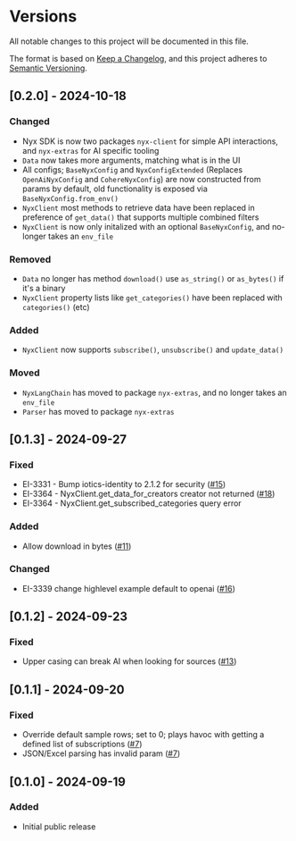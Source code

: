 # Versions

All notable changes to this project will be documented in this file.

The format is based on [Keep a Changelog](https://keepachangelog.com/en/1.0.0/),
and this project adheres to [Semantic Versioning](https://semver.org/spec/v2.0.0.html).

## [0.2.0] - 2024-10-18

### Changed

- Nyx SDK is now two packages `nyx-client` for simple API interactions, and `nyx-extras` for AI specific tooling
- `Data` now takes more arguments, matching what is in the UI
- All configs; `BaseNyxConfig` and `NyxConfigExtended` (Replaces `OpenAiNyxConfig` and `CohereNyxConfig`) are now constructed from params by default, old functionality is exposed via `BaseNyxConfig.from_env()`
- `NyxClient` most methods to retrieve data have been replaced in preference of `get_data()` that supports multiple combined filters
- `NyxClient` is now only initalized with an optional `BaseNyxConfig`, and no-longer takes an `env_file`

### Removed

- `Data` no longer has method `download()` use `as_string()` or `as_bytes()` if it's a binary
- `NyxClient` property lists like `get_categories()` have been replaced with `categories()` (etc)

### Added

- `NyxClient` now supports `subscribe()`, `unsubscribe()` and `update_data()`

### Moved

- `NyxLangChain` has moved to package `nyx-extras`, and no longer takes an `env_file`
- `Parser` has moved to package `nyx-extras`

## [0.1.3] - 2024-09-27

### Fixed

- EI-3331 - Bump iotics-identity to 2.1.2 for security ([#15](https://github.com/Iotic-Labs/nyx-sdk/pull/15))
- EI-3364 - NyxClient.get_data_for_creators creator not returned ([#18](https://github.com/Iotic-Labs/nyx-sdk/pull/18))
- EI-3364 - NyxClient.get_subscribed_categories query error

### Added

- Allow download in bytes ([#11](https://github.com/Iotic-Labs/nyx-sdk/pull/11))

### Changed

- EI-3339 change highlevel example default to openai ([#16](https://github.com/Iotic-Labs/nyx-sdk/pull/16))

## [0.1.2] - 2024-09-23

### Fixed

- Upper casing can break AI when looking for sources ([#13](https://github.com/Iotic-Labs/nyx-sdk/pull/13))

## [0.1.1] - 2024-09-20

### Fixed

- Override default sample rows; set to 0; plays havoc with getting a defined list of subscriptions ([#7](https://github.com/Iotic-Labs/nyx-sdk/pull/7))
- JSON/Excel parsing has invalid param ([#7](https://github.com/Iotic-Labs/nyx-sdk/pull/7))

## [0.1.0] - 2024-09-19

### Added

- Initial public release
